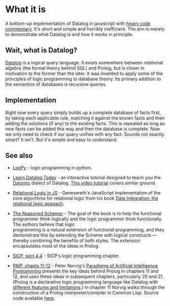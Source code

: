 # What it is

A bottom-up implementation of Datalog in javascript with [heavy code commentary](http://joyrexus.github.io/datalog.js/). It's short and simple and horribly inefficient. The aim is merely to demonstrate what Datalog is and how it works in principle.


## Wait, what is Datalog?

[Datalog](http://en.wikipedia.org/wiki/Datalog) is a logical query language. It exists somewhere between relational algebra (the formal theory behind SQL) and Prolog, but is closer in motivation to the former than the later. It was invented to apply some of the principles of logic programming to database theory. Its primary addition to the semantics of databases is recursive queries.


## Implementation

Right now every query simply builds up a complete database of facts first, by taking each applicable rule, matching it against the known facts and then adding the solutions (if any) to the existing facts. This is repeated as long as new facts can be added this way and then the database is complete. Now we only need to check if our query unifies with any fact. Sounds not exactly smart? It isn't. But it's simple and easy to understand.


## See also

* [LogPy](https://github.com/logpy/logpy) - logic programming in python.

* [Learn Datalog Today](http://www.learndatalogtoday.org/) - an interactive tutorial designed to teach you the [Datomic](http://datomic.com/) dialect of Datalog. [This video tutorial](https://www.youtube.com/embed/bAilFQdaiHk)    covers similar ground.

* [Relational Logic in JS](http://logic.stanford.edu/dataintegration/chapters/appendix.html) - Genesereth's JavaScript implementation of the core algorithms for relational logic from his book [Data Integration: the relational logic appoach](http://logic.stanford.edu/dataintegration/).

* [The Reasoned Schemer](http://mitpress.mit.edu/books/reasoned-schemer) - The
  goal of the book is to help the functional programmer think logically and 
  the logic programmer think functionally. The authors believe that logic   
  programming is a natural extension of functional programming, and they 
  demonstrate this by extending the Scheme with logical constructs — thereby 
  combining the benefits of both styles. The extension encapsulates most of 
  the ideas in Prolog.

* [SICP, sect 4.4](http://mitpress.mit.edu/sicp/full-text/book/book-Z-H-29.html#%_sec_4.4) - SICP's logic programming chapter.

* [PAIP, chapts 11-12]() - Peter Norvig's [Paradigms of Artificial
  Intelligence Programming](http://norvig.com/paip-preface.html) 
  presents the key ideas behind Prolog in chapters 11 and 12, and
  uses these ideas in subsequent chapters, particularly 20 and 21.
  (Prolog is a declarative logic programming language like Datalog
  with [different features and limitations](http://en.wikipedia.org/wiki/Datalog#Features.2C_limitations_and_extensions).)
  In chapter 11 Norvig walks through the construction of a Prolog 
  interpreter/compiler in Common Lisp. Source code available 
  [here](http://norvig.com/paip/README.html).


